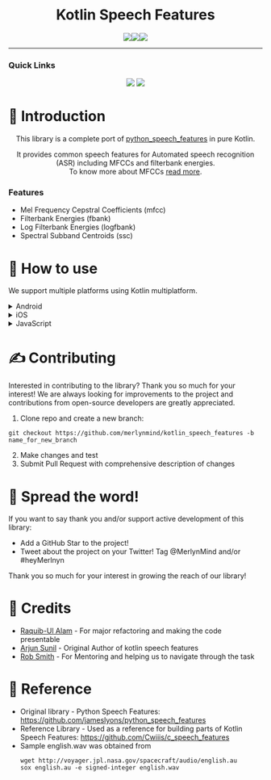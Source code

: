<div align='center'>

<h1 align="center">
Kotlin Speech Features
</h1>


<img src="https://img.shields.io/badge/version-0.1.0-FDD835?style=for-the-badge"></img><img src="https://img.shields.io/badge/Kotlin-1.7.10-blue?style=for-the-badge&logo=kotlin"></img><img src="https://img.shields.io/badge/license-MIT-chlorine?style=for-the-badge"></img>

<!-- <img style="background-color: white;" src="https://assets.website-files.com/627028e6193b2d840a066eab/627028e6193b2d86cd066ee0_MM%20Logo.svg" loading="lazy" > -->
</center>

---

<h3 align="left">Quick Links</h3>


<a href="https://merlyn.org"><img src="https://img.shields.io/badge/home-ff7300?style=for-the-badge"></a>
<a href="https://merlyn.org"><img src="https://img.shields.io/badge/Docs-2196F3?style=for-the-badge"></a>

</div>



# 📒 Introduction
<p align="center">
This library is a complete port of <a href="https://github.com/jameslyons/python_speech_features"> python_speech_features</a> in pure Kotlin. </p>
<p align="center">
It provides common speech features for Automated speech recognition (ASR) including MFCCs and filterbank energies. 
<br>To know more about MFCCs <a href="http://www.practicalcryptography.com/miscellaneous/machine-learning/guide-mel-frequency-cepstral-coefficients-mfccs/">read more</a>.
	
### Features

- Mel Frequency Cepstral Coefficients (mfcc)
- Filterbank Energies (fbank)
- Log Filterbank Energies (logfbank)
- Spectral Subband Centroids (ssc)

</p>


# 🙋 How to use

We support multiple platforms using Kotlin multiplatform. 

<details>
<summary> Android </summary>
	
## Integration
Add jitpack.io to your project's repositories:

```gradle
allProjects {
  repositories {
    google() 
    maven { url "https://www.jitpack.io" }
  }
}
```

Add artifact to your project:

```gradle
dependencies {
    implementation "org.merlyn.kotlinspeechfeatures:${version}"
}
```
	

## Example implementation

A sample app is included in this repo to help understand the implementation.

1. Convert your audio signal in the form of a float array. (A demo provided in the sample app)
2. Initialize speech features
	```kotlin
	private val speechFeatures = SpeechFeatures()
	```
3. Perform any of the 4 operations:
	```kotlin
	val result = speechFeatures.mfcc(MathUtils.normalize(wav), nFilt = 64)	
	val result = speechFeatures.fbank(MathUtils.normalize(wav), nFilt = 64)
	val result = speechFeatures.logfbank(MathUtils.normalize(wav), nFilt = 64)
	val result = speechFeatures.ssc(MathUtils.normalize(wav), nFilt = 64)
	```
4. The result will contain a 2 dimensional matrix with the expected values.
	---
</details>

<details>
	<summary> iOS </summary>

	- Coming soon...
	---
</details>

<details>
	<summary> JavaScript </summary>

 	- Coming soon...
	---
</details>




# ✍️ Contributing
Interested in contributing to the library? Thank you so much for your interest!
We are always looking for improvements to the project and contributions from open-source developers are greatly appreciated.

1. Clone repo and create a new branch: 
```
git checkout https://github.com/merlynmind/kotlin_speech_features -b name_for_new_branch
```
2. Make changes and test
3. Submit Pull Request with comprehensive description of changes

# 🌟 Spread the word!
If you want to say thank you and/or support active development of this library:

- Add a GitHub Star to the project!
- Tweet about the project on your Twitter!
Tag @MerlynMind and/or #heyMerlnyn

Thank you so much for your interest in growing the reach of our library!


# 🧡 Credits
- [Raquib-Ul Alam](https://github.com/alamkanak) - For major refactoring and making the code presentable
- [Arjun Sunil](https://github.com/arjun921) - Original Author of kotlin speech features
- [Rob Smith](https://github.com/robmsmt) - For Mentoring and helping us to navigate through the task

# 📝 Reference

- Original library - Python Speech Features: https://github.com/jameslyons/python_speech_features
- Reference Library - Used as a reference for building parts of Kotlin Speech Features: https://github.com/Cwiiis/c_speech_features
- Sample english.wav was obtained from
	```
	wget http://voyager.jpl.nasa.gov/spacecraft/audio/english.au
	sox english.au -e signed-integer english.wav
	```

